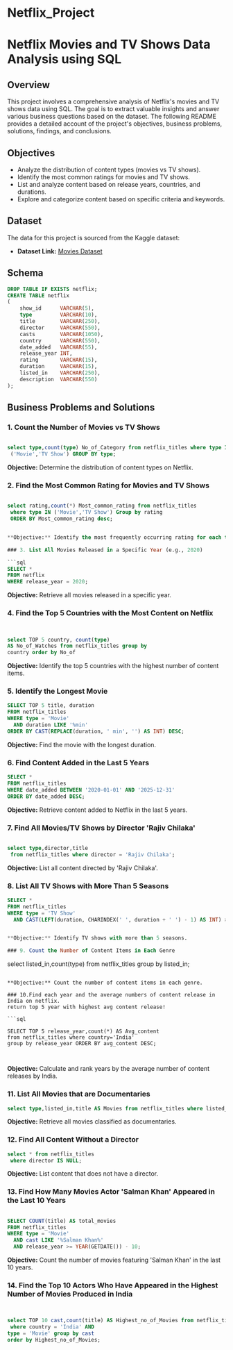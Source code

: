 # Netflix_Project

# Netflix Movies and TV Shows Data Analysis using SQL

## Overview
This project involves a comprehensive analysis of Netflix's movies and TV shows data using SQL. The goal is to extract valuable insights and answer various business questions based on the dataset. The following README provides a detailed account of the project's objectives, business problems, solutions, findings, and conclusions.

## Objectives

- Analyze the distribution of content types (movies vs TV shows).
- Identify the most common ratings for movies and TV shows.
- List and analyze content based on release years, countries, and durations.
- Explore and categorize content based on specific criteria and keywords.

## Dataset

The data for this project is sourced from the Kaggle dataset:

- **Dataset Link:** [Movies Dataset](https://www.kaggle.com/datasets/shivamb/netflix-shows?resource=download)

## Schema

```sql
DROP TABLE IF EXISTS netflix;
CREATE TABLE netflix
(
    show_id      VARCHAR(5),
    type         VARCHAR(10),
    title        VARCHAR(250),
    director     VARCHAR(550),
    casts        VARCHAR(1050),
    country      VARCHAR(550),
    date_added   VARCHAR(55),
    release_year INT,
    rating       VARCHAR(15),
    duration     VARCHAR(15),
    listed_in    VARCHAR(250),
    description  VARCHAR(550)
);
```

## Business Problems and Solutions

### 1. Count the Number of Movies vs TV Shows

```sql

select type,count(type) No_of_Category from netflix_titles where type IN
 ('Movie','TV Show') GROUP BY type;

```

**Objective:** Determine the distribution of content types on Netflix.

### 2. Find the Most Common Rating for Movies and TV Shows

```sql

select rating,count(*) Most_common_rating from netflix_titles
 where type IN ('Movie','TV Show') Group by rating
 ORDER BY Most_common_rating desc;


**Objective:** Identify the most frequently occurring rating for each type of content.

### 3. List All Movies Released in a Specific Year (e.g., 2020)

```sql
SELECT * 
FROM netflix
WHERE release_year = 2020;
```

**Objective:** Retrieve all movies released in a specific year.

### 4. Find the Top 5 Countries with the Most Content on Netflix

```sql


select TOP 5 country, count(type)
AS No_of_Watches from netflix_titles group by
country order by No_of

```

**Objective:** Identify the top 5 countries with the highest number of content items.

### 5. Identify the Longest Movie

```sql
SELECT TOP 5 title, duration
FROM netflix_titles
WHERE type = 'Movie'
  AND duration LIKE '%min'
ORDER BY CAST(REPLACE(duration, ' min', '') AS INT) DESC;
```

**Objective:** Find the movie with the longest duration.

### 6. Find Content Added in the Last 5 Years

```sql
SELECT * 
FROM netflix_titles
WHERE date_added BETWEEN '2020-01-01' AND '2025-12-31'
ORDER BY date_added DESC;

```

**Objective:** Retrieve content added to Netflix in the last 5 years.

### 7. Find All Movies/TV Shows by Director 'Rajiv Chilaka'

```sql

select type,director,title
 from netflix_titles where director = 'Rajiv Chilaka';

```

**Objective:** List all content directed by 'Rajiv Chilaka'.

### 8. List All TV Shows with More Than 5 Seasons

```sql
SELECT *
FROM netflix_titles
WHERE type = 'TV Show'
  AND CAST(LEFT(duration, CHARINDEX(' ', duration + ' ') - 1) AS INT) > 5;


**Objective:** Identify TV shows with more than 5 seasons.

### 9. Count the Number of Content Items in Each Genre

```
select listed_in,count(type) from netflix_titles group by listed_in;

```

**Objective:** Count the number of content items in each genre.

### 10.Find each year and the average numbers of content release in India on netflix. 
return top 5 year with highest avg content release!

```sql

SELECT TOP 5 release_year,count(*) AS Avg_content
from netflix_titles where country='India'
group by release_year ORDER BY avg_content DESC;



```

**Objective:** Calculate and rank years by the average number of content releases by India.

### 11. List All Movies that are Documentaries

```sql
select type,listed_in,title AS Movies from netflix_titles where listed_in ='documentaries';

```

**Objective:** Retrieve all movies classified as documentaries.

### 12. Find All Content Without a Director

```sql
select * from netflix_titles
 where director IS NULL;

```

**Objective:** List content that does not have a director.

### 13. Find How Many Movies Actor 'Salman Khan' Appeared in the Last 10 Years

```sql

SELECT COUNT(title) AS total_movies
FROM netflix_titles
WHERE type = 'Movie'
  AND cast LIKE '%Salman Khan%'
  AND release_year >= YEAR(GETDATE()) - 10;

```

**Objective:** Count the number of movies featuring 'Salman Khan' in the last 10 years.

### 14. Find the Top 10 Actors Who Have Appeared in the Highest Number of Movies Produced in India

```sql


select TOP 10 cast,count(title) AS Highest_no_of_Movies from netflix_titles
 where country = 'India' AND 
type = 'Movie' group by cast
order by Highest_no_of_Movies;

```

